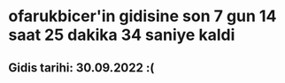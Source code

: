 # ofarukbicer'in gidisine son 7 gun 14 saat 25 dakika 34 saniye kaldi

## Gidis tarihi: 30.09.2022 :(